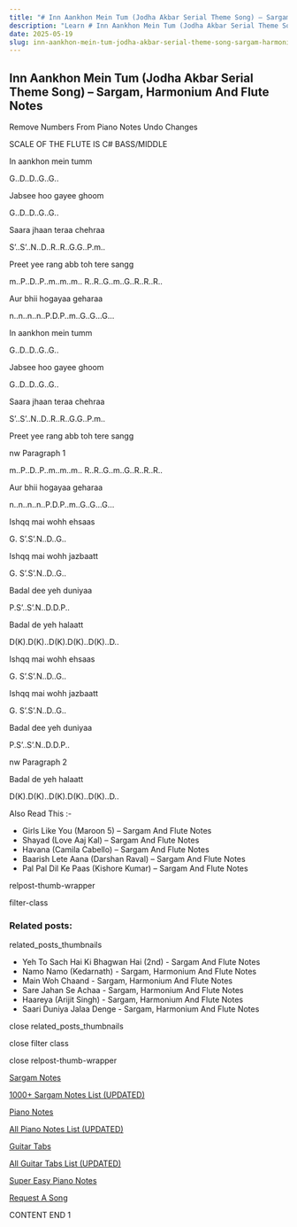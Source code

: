 ```yaml
---
title: "# Inn Aankhon Mein Tum (Jodha Akbar Serial Theme Song) – Sargam, Harmonium And Flute Notes"
description: "Learn # Inn Aankhon Mein Tum (Jodha Akbar Serial Theme Song) notes, sargam, harmonium notations and flute notes. Easy step-by-step tutorial for beginners."
date: 2025-05-19
slug: inn-aankhon-mein-tum-jodha-akbar-serial-theme-song-sargam-harmonium-and-flute-notes
---
```


## Inn Aankhon Mein Tum (Jodha Akbar Serial Theme Song) – Sargam, Harmonium And Flute Notes

Remove Numbers From Piano Notes
Undo Changes

SCALE OF THE FLUTE IS C# BASS/MIDDLE

In aankhon mein tumm

G..D..D..G..G..

Jabsee hoo gayee ghoom

G..D..D..G..G..

Saara jhaan teraa chehraa

S’..S’..N..D..R..R..G.G..P.m..

Preet yee rang abb toh tere sangg

m..P..D..P..m..m..m.. R..R..G..m..G..R..R..R..

Aur bhii hogayaa geharaa

n..n..n..n..P.D.P..m..G..G…G…

In aankhon mein tumm

G..D..D..G..G..

Jabsee hoo gayee ghoom

G..D..D..G..G..

Saara jhaan teraa chehraa

S’..S’..N..D..R..R..G.G..P.m..

Preet yee rang abb toh tere sangg

nw Paragraph 1

m..P..D..P..m..m..m.. R..R..G..m..G..R..R..R..

Aur bhii hogayaa geharaa

n..n..n..n..P.D.P..m..G..G…G…

Ishqq mai wohh ehsaas

G. S’.S’.N..D..G..

Ishqq mai wohh jazbaatt

G. S’.S’.N..D..G..

Badal dee yeh duniyaa

P.S’..S’.N..D.D.P..

Badal de yeh halaatt

D(K).D(K)..D(K).D(K)..D(K)..D..

Ishqq mai wohh ehsaas

G. S’.S’.N..D..G..

Ishqq mai wohh jazbaatt

G. S’.S’.N..D..G..

Badal dee yeh duniyaa

P.S’..S’.N..D.D.P..

nw Paragraph 2

Badal de yeh halaatt

D(K).D(K)..D(K).D(K)..D(K)..D..

Also Read This :-

* Girls Like You (Maroon 5) – Sargam And Flute Notes
* Shayad (Love Aaj Kal) – Sargam And Flute Notes
* Havana (Camila Cabello) – Sargam And Flute Notes
* Baarish Lete Aana (Darshan Raval) – Sargam And Flute Notes
* Pal Pal Dil Ke Paas (Kishore Kumar) – Sargam And Flute Notes

relpost-thumb-wrapper

filter-class

### Related posts:

related_posts_thumbnails

* Yeh To Sach Hai Ki Bhagwan Hai (2nd) - Sargam And Flute Notes
* Namo Namo (Kedarnath) - Sargam, Harmonium And Flute Notes
* Main Woh Chaand - Sargam, Harmonium And Flute Notes
* Sare Jahan Se Achaa - Sargam, Harmonium And Flute Notes
* Haareya (Arijit Singh) - Sargam, Harmonium And Flute Notes
* Saari Duniya Jalaa Denge - Sargam, Harmonium And Flute Notes

close related_posts_thumbnails

close filter class

close relpost-thumb-wrapper

[Sargam Notes](/sargam-notes.html)

[1000+ Sargam Notes List (UPDATED)](/all-songs-list-sargam-notes.html)

[Piano Notes](/piano-notes.html)

[All Piano Notes List (UPDATED)](/all-songs-list-piano-notes.html)

[Guitar Tabs](/guitar-tabs.html)

[All Guitar Tabs List (UPDATED)](/all-songs-list-guitar-tabs.html)

[Super Easy Piano Notes](https://studywall.in/)

[Request A Song](/request-a-song.html)

CONTENT END 1

